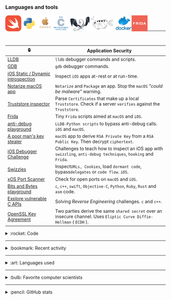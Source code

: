 
### Languages and tools

[<img align="left" alt="swift_language" width="50px" style="max-width:100%;" src="https://raw.githubusercontent.com/github/explore/80688e429a7d4ef2fca1e82350fe8e3517d3494d/topics/swift/swift.png" />][swiftlang]
[<img align="left" alt="python" width="50px" style="max-width:100%;" src="https://raw.githubusercontent.com/github/explore/80688e429a7d4ef2fca1e82350fe8e3517d3494d/topics/python/python.png" />][python]
[<img align="left" alt="objc_language" width="50px" style="max-width:100%;" src="https://raw.githubusercontent.com/github/explore/80688e429a7d4ef2fca1e82350fe8e3517d3494d/topics/objective-c/objective-c.png" />][objclang]
[<img align="left" alt="c_language" width="50px" style="max-width:100%;" src="https://raw.githubusercontent.com/github/explore/80688e429a7d4ef2fca1e82350fe8e3517d3494d/topics/c/c.png" />][c_lang]
[<img align="left" alt="lldb_debugger" style="max-width:100%;" src="images/lldb_icon.png" />][lldb_debugger]
[<img align="left" alt="gdb_debugger" style="max-width:100%;" src="images/gdb_icon.png" />][gdb_debugger]
[<img align="left" alt="docker" width="50px" style="max-width:100%;" src="https://raw.githubusercontent.com/github/explore/80688e429a7d4ef2fca1e82350fe8e3517d3494d/topics/docker/docker.png" />][docker]
[<img align="left" alt="frida" src="images/frida_icon.png" />][frida]

[swiftlang]: https://swift.org/
[python]: https://www.python.org/
[objclang]: https://developer.apple.com/library/archive/documentation/Cocoa/Conceptual/ProgrammingWithObjectiveC/Introduction/Introduction.html
[c_lang]: https://en.wikipedia.org/wiki/Dennis_Ritchie
[lldb_debugger]: https://lldb.llvm.org/
[gdb_debugger]: https://www.gnu.org/software/gdb/
[docker]: https://hub.docker.com/
[frida]: https://frida.re/

<br />

<br />

---
<br />

 :lock: | Application Security
--|---
[LLDB](https://github.com/rustymagnet3000/lldb_debugger_and_reversing_ios_apps)  | `lldb` debugger commands and scripts.
[GDB](https://github.com/rustymagnet3000/gdb)  | `gdb` debugger commands.
[iOS Static / Dynamic introspection](https://gist.github.com/rustymagnet3000/605c333519cd265c7eac9d556f46dc75)|  Inspect `iOS` apps at-rest or at run-time.
[Notarize macOS app](https://github.com/rustymagnet3000/notarize_a_cli_macos_app)|   `Notarize` and `Package` an app.  Stop the `macOS` _"could be malware"_ warning.
[Truststore inspector](https://github.com/rustymagnet3000/python_openssl_playground) | Parse `Certificates` that make up a local `Truststore`. Check if a server `verifies` against the `Truststore`.
[Frida](https://github.com/rustymagnet3000/frida_scripts)| Tiny `Frida` scripts aimed at `macOS` and `iOS`.
[anti-debug playground](https://github.com/rustymagnet3000/anti_debug_playground) |   `LLDB-Python scripts` to bypass anti-debug calls. `iOS` and `macOS`.
[A poor man's key stealer](https://github.com/rustymagnet3000/poor_man_rsa_secret_stealer) | `macOS` app to derive `RSA Private Key` from a `RSA Public Key`. Then decrypt `ciphertext`.
[iOS Debugger Challenge](https://github.com/rustymagnet3000/debugger_challenge) | Challenges to teach how to inspect an iOS app with `swizzling`, `anti-debug techniques`, `hooking` and `Frida`.
[Swizzles](https://github.com/rustymagnet3000/reverse_engineer_ios_with_swizzles) | Inspect`URLs, Cookies`, load `dormant code`, bypass`delegates` or `code flow`. `iOS`.
[xOS Port Scanner](https://github.com/rustymagnet3000/ios_macos_poor_port_scanner) | Check for open ports on `macOS` and `iOS`.
[Bits and Bytes playground](https://github.com/rustymagnet3000/bits_bytes_playground) |  `c`, `c++`, `swift`, `Objective-C`, `Python`, `Ruby`, `Rust` and `asm` code.
[Explore vulnerable C APIs](https://github.com/rustymagnet3000/Reverse-Engineering-C-challenges)|  Solving _Reverse Engineering_ challenges. `c` and `c++`.
[OpenSSL Key Agreement](https://github.com/rustymagnet3000/OpenSSLKeyAgreementECDH) | Two parties derive the same `shared secret` over an insecure channel.  Uses `Eliptic Curve Diffie-Hellman` ( `ECDH` ).

<details>
  <summary>:rocket: Code</summary>

Link | Description
--|---
[Bits and Bytes playground](https://github.com/rustymagnet3000/bits_bytes_playground) |  `c`, `c++`, `swift`, `Python`, `Objective-C` and `asm` code snippets.
[Beautiful Log Parser](https://github.com/rustymagnet3000/beautifulParser) | `macOS` app written to make reading logs simpler.
[Terminal Log Parser](https://github.com/rustymagnet3000/c_tidy_file_read) | `C` command line log search.
[Docker playground](https://github.com/rustymagnet3000/docker_playground) | `Docker` commands and `Dockerfiles`
[OpenSSL cheatsheet](https://gist.github.com/rustymagnet3000/e1bad38d30827e2f9f68bedc7534084d) |  `OpenSSL` command line reminders.
[OpenSSL playground for iOS](https://github.com/rustymagnet3000/objc_openssl_playground) |  Building and coding with `OpenSSL` for `iOS`.
[WKWebView's WKURLSchemeHandler](https://github.com/rustymagnet3000/WKWebView-and-WKURLSchemeHandler) |  A vanilla `WKWebView` setup versus a `WKWebView WKURLSchemeHandler` setup.
[WKWebView](https://github.com/rustymagnet3000/slim_wkwebview_with_delegates) |  A slim `WKWebView` to understand Apple's rich `WKWebView Delegates` and how `Javascript bridges`.

</details>

---
<details>
  <summary>:bookmark: Recent activity</summary>

<!--START_SECTION:activity-->

1. 🗣 Commented on [#60](https://github.com/deliveroo/circleci/issues/60) in [deliveroo/circleci](https://github.com/deliveroo/circleci)
2. 💪 Opened PR [#60](https://github.com/deliveroo/circleci/pull/60) in [deliveroo/circleci](https://github.com/deliveroo/circleci)
3. ❌ Closed PR [#59](https://github.com/deliveroo/circleci/pull/59) in [deliveroo/circleci](https://github.com/deliveroo/circleci)
4. 💪 Opened PR [#59](https://github.com/deliveroo/circleci/pull/59) in [deliveroo/circleci](https://github.com/deliveroo/circleci)
5. ❌ Closed PR [#49](https://github.com/deliveroo/circleci/pull/49) in [deliveroo/circleci](https://github.com/deliveroo/circleci)
<!--END_SECTION:activity-->

</details>

---
<details>
  <summary>:art: Languages used</summary>

![1](https://github-readme-stats-alpha-ivory.vercel.app/api/top-langs/?username=rustymagnet3000&theme=graywhite)
</details>

---
<details>
  <summary>:bulb: Favorite computer scientists</summary>

Link | Description
--|---
[Liz Rice](https://github.com/lizrice) | Container and Kubernetes Security
[Derek Selander](https://github.com/DerekSelander/LLDB) | iOS/macOS Reverse Engineering
[Matthew Green](https://blog.cryptographyengineering.com/) | Cryptography and Privacy
[Mike Ash](https://mikeash.com/) | `Objective-C`
[Ole Begemann](https://oleb.net/) | `Swift`
[Jessie Frazelle](https://blog.jessfraz.com/) | Computer Scientist

</details>

---
<details>
  <summary>:pencil: GitHub stats</summary>

<img align="left" src="https://github-readme-stats-alpha-ivory.vercel.app/api?username=rustymagnet3000&show_icons=true&hide_border=true&theme=vue&count_private=true" alt="rustymagnet3000's GitHub Stats" />

</details>
